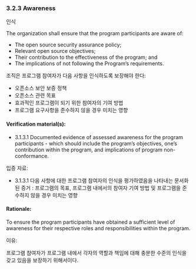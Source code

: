 ### 3.2.3	Awareness

인식

The organization shall ensure that the program participants are aware of:

* The open source security assurance policy;
* Relevant open source objectives; 
* Their contribution to the effectiveness of the program; and
* The implications of not following the Program’s requirements.

조직은 프로그램 참여자가 다음 사항을 인식하도록 보장해야 한다:

* 오픈소스 보안 보증 정책
* 오픈소스 관련 목표
* 효과적인 프로그램이 되기 위한 참여자의 기여 방법
* 프로그램 요구사항을 준수하지 않을 경우 미치는 영향


#### Verification material(s):
* 3.1.3.1 Documented evidence of assessed awareness for the program participants - which should include the program’s objectives, one’s contribution within the program, and implications of program non-conformance.

입증 자료:

* 3.1.3.1 다음 사항에 대한 프로그램 참여자의 인식을 평가하였음을 나타내는 문서화된 증거 : 프로그램의 목표, 프로그램 내에서의 참여자 기여 방법 및 프로그램을 준수하지 않을 경우 미치는 영향


#### Rationale:
To ensure the program participants have obtained a sufficient level of awareness for their respective roles and responsibilities within the program.

이유:

프로그램 참여자가 프로그램 내에서 각자의 역할과 책임에 대해 충분한 수준의 인식을 갖고 있음을 보장하기 위해서이다.
